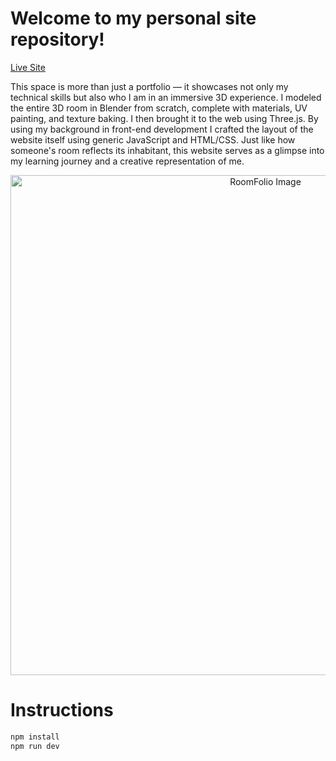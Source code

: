 # Welcome to my personal site repository!  
[Live Site](https://www.hannapitino.com)  

This space is more than just a portfolio — it showcases not only my technical skills but also who I am in an immersive 3D experience. I modeled the entire 3D room in Blender from scratch, complete with materials, UV painting, and texture baking. I then brought it to the web using Three.js.
By using my background in front-end development I crafted the layout of the website itself using generic JavaScript and HTML/CSS. Just like how someone's room reflects its inhabitant, this website serves as a glimpse into my learning journey and a creative representation of me.

<p align="center">
  <img src="public/images/r.png" alt="RoomFolio Image" width="800" />
</p>

# Instructions
```bash
npm install
npm run dev

